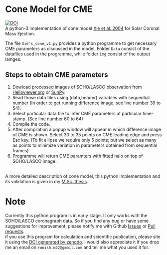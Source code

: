 # Cone Model for CME
[![DOI](https://zenodo.org/badge/376915211.svg)](https://zenodo.org/badge/latestdoi/376915211)\
A python-3 implementation of cone model [Xie et al.,2004](https://agupubs.onlinelibrary.wiley.com/doi/full/10.1029/2003JA010226#) for Solar Coronal Mass Ejection.

The file `Xie's_cone_v1.py` provides a python programme to get necessary CME parameters as discussed in the model. Folder `Data` consist of the datafiles used in the programme, while folder `img` consist of the output iamges.

## Steps to obtain CME parameters
1) Dowload processed images of SOHO/LASCO observation from [Helioviewer.org](https://helioviewer.ias.u-psud.fr/) or [SunPy](https://docs.sunpy.org/en/stable/guide/acquiring_data/helioviewer.html).
2) Read those data files using (data,header) variables with sequential number (In order to get running difference image; see line number 39 to 54).
3) Select particular data file to infer CME parameters at particular time-stamp. (See line number 60 to 64)
4) Compile the code.
5) After compilation a popup window will appear in which difference image of CME is shown. Select 30 to 35 points on CME leading edge and press Esc key. (To fit ellipse we require only 5 points; but we select as many as points to minimize variation in parameters obtained from sequential frames)
6) Programme will return CME paramters with fitted halo on top of SOHO/LASCO image.

\
A more detailed description of cone model, this python implementation and its validation is given in my [M.Sc. thesis](https://u.pcloud.link/publink/show?code=XZdCdPXZRXWkAJ8UPD53l0kKUqj06uuzjI7k).









# Note
Currently this python program is in early stage. It only works with the SOHO/LASCO coronagraph data. So if you find any bug or have some suggestions for improvement, please notify me with Github [Issues](https://github.com/astronish16/Cone_Model_for_CME/issues) or [Pull requests](https://github.com/astronish16/Cone_Model_for_CME/pulls).\
if you use this program for calculation and scientific publication, please site it using the [DOI generated by zenodo](https://zenodo.org/record/5038648). I would also appreciate it if you drop me an email on `ronish.m22@gmail.com` and tell me what you used it for. 

